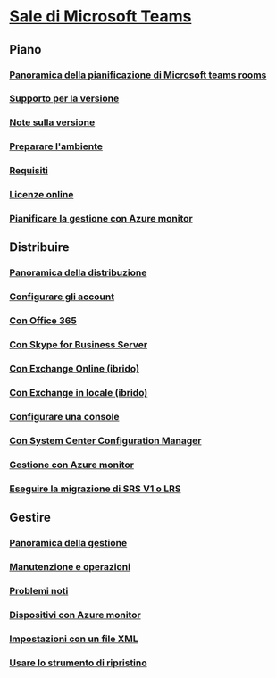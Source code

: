 # [Sale di Microsoft Teams](index.md)
## Piano
### [Panoramica della pianificazione di Microsoft teams rooms](skype-room-systems-v2-0.md)
### [Supporto per la versione](srs2-lifecycle-support.md)
### [Note sulla versione](srs2-release-note.md)
### [Preparare l'ambiente](srs-v2-prep.md)
### [Requisiti](requirements.md)
### [Licenze online](skype-room-systems-v2.md)
### [Pianificare la gestione con Azure monitor](azure-monitor-plan.md)

## Distribuire
### [Panoramica della distribuzione](room-systems-v2.md)
### [Configurare gli account](room-systems-v2-configure-accounts.md)
### [Con Office 365](with-office-365.md)
### [Con Skype for Business Server](with-skype-for-business-server-2015.md)
### [Con Exchange Online (ibrido)](with-exchange-online.md)
### [Con Exchange in locale (ibrido)](with-exchange-on-premises.md)
### [Configurare una console](console.md)
### [Con System Center Configuration Manager](room-systems-scale.md)
### [Gestione con Azure monitor](azure-monitor-deploy.md)
### [Eseguire la migrazione di SRS V1 o LRS](lrs-migration.md)

## Gestire
### [Panoramica della gestione](skype-room-systems-v2.md)
### [Manutenzione e operazioni](room-systems-v2-operations.md)
### [Problemi noti](known-issues.md)
### [Dispositivi con Azure monitor](azure-monitor-manage.md)
### [Impostazioni con un file XML](xml-config-file.md)
### [Usare lo strumento di ripristino](recovery-tool.md)


